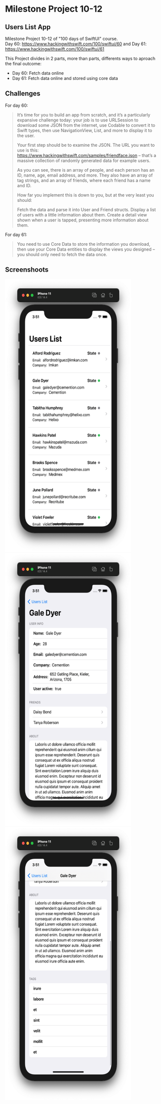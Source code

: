 # Milestone Project 10-12
## Users List App

Milestone Project 10-12 of "100 days of SwiftUI" course.</br>
Day 60: https://www.hackingwithswift.com/100/swiftui/60
and Day 61: https://www.hackingwithswift.com/100/swiftui/61

This Project divides in 2 parts, more than parts, differents ways to aproach the final outcome:

- Day 60: Fetch data online
- Day 61: Fetch data online and stored using core data

## Challenges

For day 60:

>It’s time for you to build an app from scratch, and it’s a particularly expansive challenge today: your job is to use URLSession to download some JSON from the internet, use Codable to convert it to Swift types, then use NavigationView, List, and more to display it to the user.
>
>Your first step should be to examine the JSON. The URL you want to use is this: https://www.hackingwithswift.com/samples/friendface.json – that’s a massive collection of randomly generated data for example users.
>
>As you can see, there is an array of people, and each person has an ID, name, age, email address, and more. They also have an array of tag strings, and an array of friends, where each friend has a name and ID.
>
>How far you implement this is down to you, but at the very least you should:
>
>Fetch the data and parse it into User and Friend structs.
Display a list of users with a little information about them.
Create a detail view shown when a user is tapped, presenting more information about them.

For day 61:

> You need to use Core Data to store the information you download, then use your Core Data entities to display the views you designed – you should only need to fetch the data once.

## Screenshoots

<img src="screenshots/mainView.png" width="414" height="896"/><img src="screenshots/userDetail1.png" width="414" height="896"/><img src="screenshots/userDetail2.png" width="414" height="896"/>

